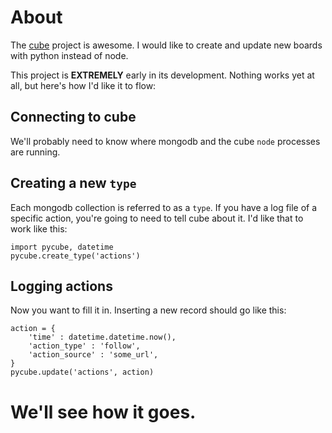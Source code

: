 # About

The [cube](https://github.com/square/cube/) project is awesome. I would like to create and update new boards with python instead of node.

This project is **EXTREMELY** early in its development. Nothing works yet at all, but here's how I'd like it to flow:

## Connecting to cube

We'll probably need to know where mongodb and the cube `node` processes are running.

## Creating a new `type`

Each mongodb collection is referred to as a `type`. If you have a log file of a specific action, you're going to need to tell cube about it. I'd like that to work like this:

    import pycube, datetime
	pycube.create_type('actions')
	
## Logging actions

Now you want to fill it in. Inserting a new record should go like this:

	action = {
		'time' : datetime.datetime.now(),
		'action_type' : 'follow',
		'action_source' : 'some_url',
	}
	pycube.update('actions', action)
	
# We'll see how it goes.
